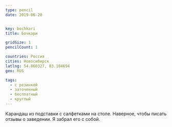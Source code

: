 ```yaml
---
type: pencil
date: 2019-06-20


key: bochkari
title: Бочкари

gridSize: 1
pencilCount: 1

countries: Россия
cities: Новосибирск
latlng: 54.860327, 83.104694
geo: RUS

tags:
  - с резинкой
  - заточенный
  - бесплатный
  - круглый
---
```


Карандаш из подставки с салфетками на столе. Наверное, чтобы писать отзывы о заведении. Я забрал его с собой.
